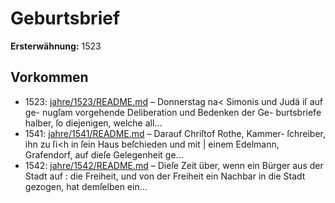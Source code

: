 # Geburtsbrief

**Ersterwähnung:** 1523

## Vorkommen
- 1523: [jahre/1523/README.md](../jahre/1523/README.md) – Donnerstag na< Simonis und Judä iſ auf ge-
nugſam vorgehende Deliberation und Bedenken der Ge-
burtsbriefe halber, ſo diejenigen, welche all...
- 1541: [jahre/1541/README.md](../jahre/1541/README.md) – Darauf Chriſtof Rothe, Kammer-
ſchreiber, ihn zu ſi<h in ſein Haus beſchieden und mit |
einem Edelmann, Grafendorf, auf dieſe Gelegenheit ge...
- 1542: [jahre/1542/README.md](../jahre/1542/README.md) – Dieſe Zeit über, wenn ein Bürger aus der Stadt auf :
die Freiheit, und von der Freiheit ein Nachbar in die
Stadt gezogen, hat demſelben ein...
